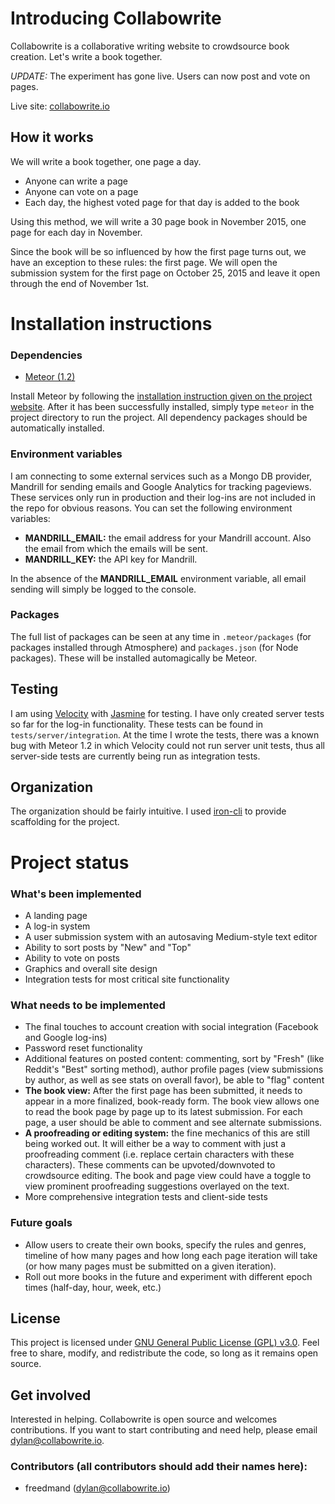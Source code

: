 # Introducing Collabowrite
Collabowrite is a collaborative writing website to crowdsource book creation. Let's write a book together.

*UPDATE:* The experiment has gone live. Users can now post and vote on pages.

Live site: [collabowrite.io](http://www.collabowrite.io/)

## How it works
We will write a book together, one page a day.
* Anyone can write a page
* Anyone can vote on a page
* Each day, the highest voted page for that day is added to the book

Using this method, we will write a 30 page book in November 2015, one page for each day in November.

Since the book will be so influenced by how the first page turns out, we have an exception to these rules: the first page. We will open the submission system for the first page on October 25, 2015 and leave it open through the end of November 1st.

# Installation instructions

### Dependencies
* [Meteor (1.2)](https://www.meteor.com/install)

Install Meteor by following the [installation instruction given on the project website](https://www.meteor.com/install). After it has been successfully installed, simply type `meteor` in the project directory to run the project. All dependency packages should be automatically installed.

### Environment variables

I am connecting to some external services such as a Mongo DB provider, Mandrill for sending emails and Google Analytics for tracking pageviews. These services only run in production and their log-ins are not included in the repo for obvious reasons. You can set the following environment variables:

* **MANDRILL_EMAIL:** the email address for your Mandrill account. Also the email from which the emails will be sent.
* **MANDRILL_KEY:** the API key for Mandrill.

In the absence of the **MANDRILL_EMAIL** environment variable, all email sending will simply be logged to the console.

### Packages

The full list of packages can be seen at any time in `.meteor/packages` (for packages installed through Atmosphere) and `packages.json` (for Node packages). These will be installed automagically be Meteor.

## Testing

I am using [Velocity](https://velocity.readme.io/) with [Jasmine](http://jasmine.github.io/) for testing. I have only created server tests so far for the log-in functionality. These tests can be found in `tests/server/integration`. At the time I wrote the tests, there was a known bug with Meteor 1.2 in which Velocity could not run server unit tests, thus all server-side tests are currently being run as integration tests.

## Organization

The organization should be fairly intuitive. I used [iron-cli](https://github.com/iron-meteor/iron-cli) to provide scaffolding for the project.

# Project status

### What's been implemented
* A landing page
* A log-in system
* A user submission system with an autosaving Medium-style text editor
* Ability to sort posts by "New" and "Top"
* Ability to vote on posts
* Graphics and overall site design
* Integration tests for most critical site functionality

### What needs to be implemented
* The final touches to account creation with social integration (Facebook and Google log-ins)
* Password reset functionality
* Additional features on posted content: commenting, sort by "Fresh" (like Reddit's "Best" sorting method), author profile pages (view submissions by author, as well as see stats on overall favor), be able to "flag" content
* **The book view:** After the first page has been submitted, it needs to appear in a more finalized, book-ready form. The book view allows one to read the book page by page up to its latest submission. For each page, a user should be able to comment and see alternate submissions.
* **A proofreading or editing system:** the fine mechanics of this are still being worked out. It will either be a way to comment with just a proofreading comment (i.e. replace certain characters with these characters). These comments can be upvoted/downvoted to crowdsource editing. The book and page view could have a toggle to view prominent proofreading suggestions overlayed on the text.
* More comprehensive integration tests and client-side tests

### Future goals
* Allow users to create their own books, specify the rules and genres, timeline of how many pages and how long each page iteration will take (or how many pages must be submitted on a given iteration).
* Roll out more books in the future and experiment with different epoch times (half-day, hour, week, etc.)

## License

This project is licensed under [GNU General Public License (GPL) v3.0](http://www.gnu.org/licenses/gpl-3.0.en.html). Feel free to share, modify, and redistribute the code, so long as it remains open source.

## Get involved
Interested in helping. Collabowrite is open source and welcomes contributions. If you want to start contributing and need help, please email [dylan@collabowrite.io](mailto:dylan@collabowrite.io).

### Contributors (all contributors should add their names here):
* freedmand (dylan@collabowrite.io)
